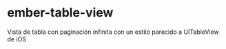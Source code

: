 ember-table-view
================

Vista de tabla con paginación infinita con un estilo parecido a UITableView de iOS
